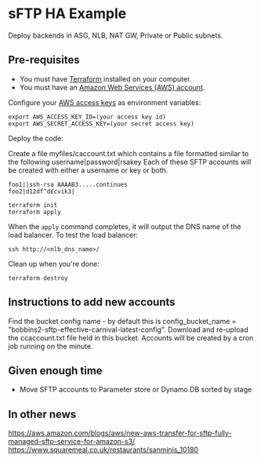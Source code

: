 # sFTP HA Example

Deploy backends in ASG, NLB, NAT GW, Private or Public subnets.


## Pre-requisites

* You must have [Terraform](https://www.terraform.io/) installed on your computer. 
* You must have an [Amazon Web Services (AWS) account](http://aws.amazon.com/).

Configure your [AWS access 
keys](http://docs.aws.amazon.com/general/latest/gr/aws-sec-cred-types.html#access-keys-and-secret-access-keys) as 
environment variables:

```
export AWS_ACCESS_KEY_ID=(your access key id)
export AWS_SECRET_ACCESS_KEY=(your secret access key)
```

Deploy the code:

Create a file myfiles/caccount.txt which contains a file formatted similar to the following username|password|rsakey
Each of these SFTP accounts will be created with either a username or key or both.

```
foo1||ssh-rsa AAAAB3.....continues
foo2|d12df^d£cvik3|
```

```
terraform init
terraform apply
```

When the `apply` command completes, it will output the DNS name of the load balancer. To test the load balancer:

```
ssh http://<nlb_dns_name>/
```

Clean up when you're done:

```
terraform destroy
```


## Instructions to add new accounts

Find the bucket config name - by default this is config_bucket_name = "bobbins2-sftp-effective-carnival-latest-config".
Download and re-upload the ccaccount.txt file held in this bucket. Accounts will be created by a cron job running on the minute.


## Given enough time

* Move SFTP accounts to Parameter store or  Dynamo DB sorted by stage

## In other news
https://aws.amazon.com/blogs/aws/new-aws-transfer-for-sftp-fully-managed-sftp-service-for-amazon-s3/
https://www.squaremeal.co.uk/restaurants/sanminis_10180
